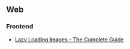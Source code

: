 ## Web

### Frontend

- [Lazy Loading Images – The Complete Guide](https://imagekit.io/blog/lazy-loading-images-complete-guide/)

